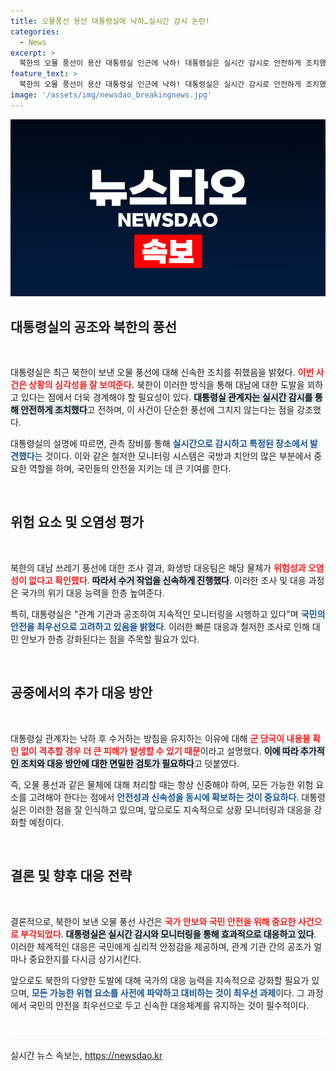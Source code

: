 ```yaml
---
title: 오물풍선 용산 대통령실에 낙하…실시간 감시 논란!
categories:
  - News
excerpt: >
  북한의 오물 풍선이 용산 대통령실 인근에 낙하! 대통령실은 실시간 감시로 안전하게 조치했다고 밝혔지만, 이 사건이 던지는 경고는 무엇인지 궁금하다.
feature_text: >
  북한의 오물 풍선이 용산 대통령실 인근에 낙하! 대통령실은 실시간 감시로 안전하게 조치했다고 밝혔지만, 이 사건이 던지는 경고는 무엇인지 궁금하다.
image: '/assets/img/newsdao_breakingnews.jpg'
---
```


<p><img src="/assets/img/newsdao_breakingnews.jpg" alt="flaretime 속보" /></p>

<h2 data-ke-size="size26">대통령실의 공조와 북한의 풍선</h2>

<p data-ke-size="size16">&nbsp;</p>

<p>대통령실은 최근 북한이 보낸 오물 풍선에 대해 신속한 조치를 취했음을 밝혔다. <b><span style="color: #ee2323;">이번 사건은 상황의 심각성을 잘 보여준다.</span></b> 북한이 이러한 방식을 통해 대남에 대한 도발을 꾀하고 있다는 점에서 더욱 경계해야 할 필요성이 있다. <b><span style="background-color: #21538527;">대통령실 관계자는 실시간 감시를 통해 안전하게 조치했다</span></b>고 전하며, 이 사건이 단순한 풍선에 그치지 않는다는 점을 강조했다. </p>

<p>대통령실의 설명에 따르면, 관측 장비를 통해 <b><span style="color: #1a5490;">실시간으로 감시하고 특정된 장소에서 발견했다</span></b>는 것이다. 이와 같은 철저한 모니터링 시스템은 국방과 치안의 많은 부분에서 중요한 역할을 하며, 국민들의 안전을 지키는 데 큰 기여를 한다. </p>

<p data-ke-size="size16">&nbsp;</p>

<h2 data-ke-size="size26">위험 요소 및 오염성 평가</h2>

<p data-ke-size="size16">&nbsp;</p>

<p>북한의 대남 쓰레기 풍선에 대한 조사 결과, 화생방 대응팀은 해당 물체가 <b><span style="color: #ee2323;">위험성과 오염성이 없다고 확인했다</span></b>. <b><span style="background-color: #21538527;">따라서 수거 작업을 신속하게 진행했다</span></b>. 이러한 조사 및 대응 과정은 국가의 위기 대응 능력을 한층 높여준다. </p>

<p>특히, 대통령실은 "관계 기관과 공조하여 지속적인 모니터링을 시행하고 있다"며 <b><span style="color: #1a5490;">국민의 안전을 최우선으로 고려하고 있음을 밝혔다</span></b>. 이러한 빠른 대응과 철저한 조사로 인해 대민 안보가 한층 강화된다는 점을 주목할 필요가 있다. </p>

<p data-ke-size="size16">&nbsp;</p>

<h2 data-ke-size="size26">공중에서의 추가 대응 방안</h2>

<p data-ke-size="size16">&nbsp;</p>

<p>대통령실 관계자는 낙하 후 수거하는 방침을 유지하는 이유에 대해 <b><span style="color: #ee2323;">군 당국이 내용물 확인 없이 격추할 경우 더 큰 피해가 발생할 수 있기 때문</span></b>이라고 설명했다. <b><span style="background-color: #21538527;">이에 따라 추가적인 조치와 대응 방안에 대한 면밀한 검토가 필요하다</span></b>고 덧붙였다.</p>

<p>즉, 오물 풍선과 같은 물체에 대해 처리할 때는 항상 신중해야 하며, 모든 가능한 위험 요소를 고려해야 한다는 점에서 <b><span style="color: #1a5490;">안전성과 신속성을 동시에 확보하는 것이 중요하다</span></b>. 대통령실은 이러한 점을 잘 인식하고 있으며, 앞으로도 지속적으로 상황 모니터링과 대응을 강화할 예정이다.</p>

<p data-ke-size="size16">&nbsp;</p>

<h2 data-ke-size="size26">결론 및 향후 대응 전략</h2>

<p data-ke-size="size16">&nbsp;</p>

<p>결론적으로, 북한이 보낸 오물 풍선 사건은 <b><span style="color: #ee2323;">국가 안보와 국민 안전을 위해 중요한 사건으로 부각되었다</span></b>. <b><span style="background-color: #21538527;">대통령실은 실시간 감시와 모니터링을 통해 효과적으로 대응하고 있다</span></b>. 이러한 체계적인 대응은 국민에게 심리적 안정감을 제공하며, 관계 기관 간의 공조가 얼마나 중요한지를 다시금 상기시킨다.</p>

<p>앞으로도 북한의 다양한 도발에 대해 국가의 대응 능력을 지속적으로 강화할 필요가 있으며, <b><span style="color: #1a5490;">모든 가능한 위협 요소를 사전에 파악하고 대비하는 것이 최우선 과제</span></b>이다. 그 과정에서 국민의 안전을 최우선으로 두고 신속한 대응체계를 유지하는 것이 필수적이다. </p>

<p data-ke-size="size16">&nbsp;</p>

<hr style="height:1px; border:none; color:#eee; background-color:#eee;"/>
실시간 뉴스 속보는, <a href="https://newsdao.kr" rel="dofollow">https://newsdao.kr</a>


